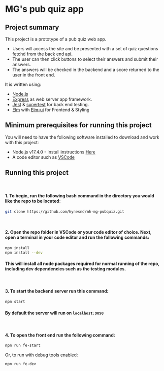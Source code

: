 # MG's pub quiz app

## Project summary

This project is a prototype of a pub quiz web app.

- Users will access the site and be presented with a set of quiz questions fetchd from the back end api.
- The user can then click buttons to select their answers and submit their answers.
- The answers will be checked in the backend and a score returned to the user in the front end.

It is written using:

- [Node.js](https://nodejs.org/en/)
- [Express](https://expressjs.com/) as web server app framework.
- [Jest](https://jestjs.io/) & [supertest](https://www.npmjs.com/package/supertest) for back end testing.
- [Elm](https://elm-lang.org/) with [Elm-ui](https://package.elm-lang.org/packages/mdgriffith/elm-ui/1.1.8/) for Frontend & Styling

## Minimum prerequisites for running this project

You will need to have the following software installed to download and work with this project:

- Node.js v17.4.0 - Install instructions [Here](https://nodejs.dev/learn/how-to-install-nodejs)
- A code editor such as [VSCode](https://code.visualstudio.com/)

## Running this project

<br>

#### 1. To begin, run the following bash command in the directory you would like the repo to be located:

```bash
git clone https://github.com/hynesnd/nh-mg-pubquiz.git
```

<br>

#### 2. Open the repo folder in VSCode or your code editor of choice. Next, open a terminal in your code editor and run the following commands:

```bash
npm install
npm install --dev
```

#### This will install all node packages required for normal running of the repo, including dev dependencies such as the testing modules.

<br>

#### 3. To start the backend server run this command:

```bash
npm start
```

#### By default the server will run on `localhost:9090`

<br>

#### 4. To open the front end run the following command:

```bash
npm run fe-start
```

Or, to run with debug tools enabled:

```bash
npm run fe-dev
```
